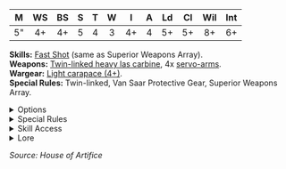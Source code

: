 |  M  | WS  | BS  |  S  |  T  |  W  |  I  |  A  | Ld  | Cl  | Wil | Int |
| :-: | :-: | :-: | :-: | :-: | :-: | :-: | :-: | :-: | :-: | :-: | :-: |
| 5"  | 4+  | 4+  |  5  |  4  |  3  | 4+  |  4  | 5+  | 5+  | 8+  | 6+  |

**Skills:** [Fast Shot](/docs/gang-fighters-and-their-weaponry/skills/#1-fast-shot) (same as Superior Weapons Array).  
**Weapons:** [Twin-linked heavy las carbine](/docs/armoury/heavy-weapons#twin-linked-heavy-las-carbine), 4x [servo-arms](/docs/armoury/close-combat#servo-arm-servo-suit).  
**Wargear:** [Light carapace (4+)](/docs/armoury/armour#carapace).  
**Special Rules:** Twin-linked, Van Saar Protective Gear, Superior Weapons Array.

<details className="">
<summary>Options</summary>

| Option                                                                                                                              | Credits |
| :---------------------------------------------------------------------------------------------------------------------------------- | :-----: |
| A Van Saar Arachni-rig Servo-suit may replace one servo-arm with a rad gun. Doing so will reduce its Attacks characteristic by 1    |   +60   |
| A Van Saar Arachni-rig Servo-suit may replace one servo-arm with a plasma gun. Doing so will reduce its Attacks characteristic by 1 |   +60   |
| A Van Saar Arachni-rig Servo-suit may upgrade its light carapace armour to heavy carapace armour                                    |   +20   |

</details>

<details className="">
<summary>Special Rules</summary>

**Twin-linked:** When a fighter makes a ranged attack with this weapon, they may re-roll any number of the Ammo
dice rolled. However, they must accept the result of the re-roll, even if it is worse.

**Van Saar Protective Gear:** Van Saar fighters are somewhat protected from the effects of their own rad weapons
by their armour and are therefore immune to the effects of the Rad-phage Weapon Trait (i.e., they will not suffer
the additional Flesh Wound).

**Superior Weapons Array:** Rather than making a single Shoot (Basic) action each turn, this fighter may make two
Shoot (Simple) actions per turn. Each action may be made with a different weapon, and each action may target a
different enemy fighter, provided that all of the normal rules for Target Priority are followed.

</details>

<details className="">
<summary>Skill Access</summary>

A Van Saar Arachni-rig Servo-suit has access to the following skill sets:

| [Agility](/docs/gang-fighters-and-their-weaponry/skills/#agility) | [Brawn](/docs/gang-fighters-and-their-weaponry/skills/#brawn) | [Combat](/docs/gang-fighters-and-their-weaponry/skills/#combat) | [Cunning](/docs/gang-fighters-and-their-weaponry/skills/#cunning) | [Ferocity](/docs/gang-fighters-and-their-weaponry/skills/#ferocity) | [Leadership](/docs/gang-fighters-and-their-weaponry/skills/#leadership) | [Savant](/docs/gang-fighters-and-their-weaponry/skills/#savant) | [Shooting](/docs/gang-fighters-and-their-weaponry/skills/#shooting) | [Tech](/docs/gang-fighters-and-their-weaponry/skills/gang-specific-skills#tech) |
| :---------------------------------------------------------------: | :-----------------------------------------------------------: | :-------------------------------------------------------------: | :---------------------------------------------------------------: | :-----------------------------------------------------------------: | :---------------------------------------------------------------------: | :-------------------------------------------------------------: | :-----------------------------------------------------------------: | :--------------------------------------------------------------------------------------------: |
|                                 -                                 |                           Secondary                           |                                -                                |                                 -                                 |                              Secondary                              |                                    -                                    |                                -                                |                               Primary                               |                                               -                                                |

</details>

<details className="lore">
<summary>Lore</summary>

_Servo-rigs are effectively mechanical exoskeletons, most commonly seen in heavy industry, where workers may be equipped with them to aid with lifting and moving heavy materials or operating large tools or machinery – anywhere where weights not normally manageable by baseline humans must be handled, but where duties cannot readily be entrusted to abhumans or servitors. Where most servo-rigs are worn over the body and limbs, controlled by the wearer’s physical movements and granting themextra strength, servo-rigs are often also utilised to give a worker extra limbs, greatly increasing their dexterity and the range of tasks that can be performed, making what may otherwise be the work of many, the work of a few. Such a rig may be plugged directly into the wearer’s nervous system and controlled directly, or may be automated, forcing a worker to keep up with the pre-programmed movements of the rig into which they are strapped._

_Van Saar makes particular use of such things, in no small part due to the physical deficiencies common within their House. Highly-advanced forms of servo harness, controlled by the wearer’s nervous system or via a direct MIU are common, advanced artisan pieces that put to shame the simple utilitarian forms mass produced and seen in wide use. In battle, it is not uncommon to see Van Saar fighters wearing massive rigs that grant them a huge, spider-like appearance, with many mechanical limbs that greatly increase the combat efficiency of the gang as a whole._

</details>

_Source: House of Artifice_